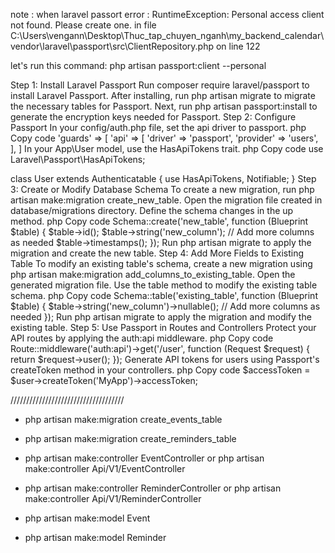 note : when laravel passort error : RuntimeException: Personal access client not found. Please create one. in file C:\Users\vengann\Desktop\Thuc_tap_chuyen_nganh\my_backend_calendar\vendor\laravel\passport\src\ClientRepository.php on line 122

let's run this command: php artisan passport:client --personal 


Step 1: Install Laravel Passport
Run composer require laravel/passport to install Laravel Passport.
After installing, run php artisan migrate to migrate the necessary tables for Passport.
Next, run php artisan passport:install to generate the encryption keys needed for Passport.
Step 2: Configure Passport
In your config/auth.php file, set the api driver to passport.
php
Copy code
'guards' => [
    'api' => [
        'driver' => 'passport',
        'provider' => 'users',
    ],
]
In your App\User model, use the HasApiTokens trait.
php
Copy code
use Laravel\Passport\HasApiTokens;

class User extends Authenticatable
{
    use HasApiTokens, Notifiable;
}
Step 3: Create or Modify Database Schema
To create a new migration, run php artisan make:migration create_new_table.
Open the migration file created in database/migrations directory.
Define the schema changes in the up method.
php
Copy code
Schema::create('new_table', function (Blueprint $table) {
    $table->id();
    $table->string('new_column');
    // Add more columns as needed
    $table->timestamps();
});
Run php artisan migrate to apply the migration and create the new table.
Step 4: Add More Fields to Existing Table
To modify an existing table's schema, create a new migration using php artisan make:migration add_columns_to_existing_table.
Open the generated migration file.
Use the table method to modify the existing table schema.
php
Copy code
Schema::table('existing_table', function (Blueprint $table) {
    $table->string('new_column')->nullable();
    // Add more columns as needed
});
Run php artisan migrate to apply the migration and modify the existing table.
Step 5: Use Passport in Routes and Controllers
Protect your API routes by applying the auth:api middleware.
php
Copy code
Route::middleware('auth:api')->get('/user', function (Request $request) {
    return $request->user();
});
Generate API tokens for users using Passport's createToken method in your controllers.
php
Copy code
$accessToken = $user->createToken('MyApp')->accessToken;


////////////////////////////////////
+ php artisan make:migration create_events_table
+ php artisan make:migration create_reminders_table

+ php artisan make:controller EventController or php artisan make:controller Api/V1/EventController
+ php artisan make:controller ReminderController or php artisan make:controller Api/V1/ReminderController

+ php artisan make:model Event
+ php artisan make:model Reminder

